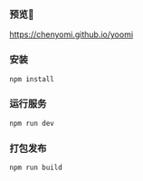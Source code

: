 ### 预览🚀
https://chenyomi.github.io/yoomi

### 安装

```sh
npm install
```

### 运行服务

```sh
npm run dev
```

### 打包发布

```sh
npm run build
```

